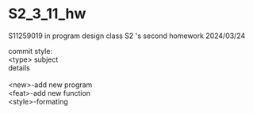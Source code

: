 # S2_3_11_hw
S11259019 in program design class S2 's second homework  2024/03/24

commit style:<br>
\<type> subject<br>
details<br><br>
\<new>-add new program<br>
\<feat>-add new function<br>
\<style>-formating<br>
